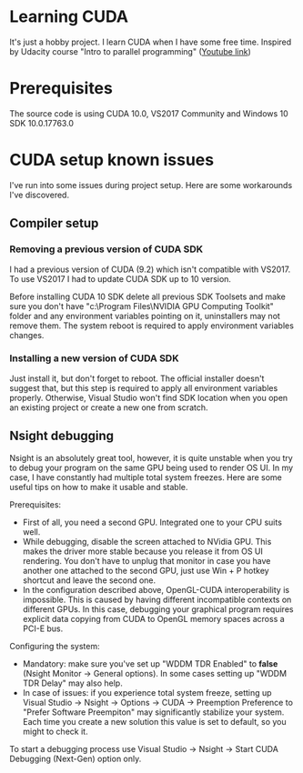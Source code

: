 # Learning CUDA
It's just a hobby project. I learn CUDA when I have some free time. Inspired by Udacity course "Intro to parallel programming" ([Youtube link](https://www.youtube.com/playlist?list=PLAwxTw4SYaPnFKojVQrmyOGFCqHTxfdv2 "Youtube link"))

# Prerequisites
The source code is using CUDA 10.0, VS2017 Community and Windows 10 SDK 10.0.17763.0

# CUDA setup known issues
I've run into some issues during project setup. Here are some workarounds I've discovered.

## Compiler setup
### Removing a previous version of CUDA SDK
I had a previous version of CUDA (9.2) which isn't compatible with VS2017. To use VS2017 I had to update CUDA SDK up to 10 version.

Before installing CUDA 10 SDK delete all previous SDK Toolsets and make sure you don't have "c:\Program Files\NVIDIA GPU Computing Toolkit" folder and any environment variables pointing on it, uninstallers may not remove them. The system reboot is required to apply environment variables changes.

### Installing a new version of CUDA SDK
Just install it, but don't forget to reboot. The official installer doesn't suggest that, but this step is required to apply all environment variables properly. Otherwise, Visual Studio won't find SDK location when you open an existing project or create a new one from scratch.

## Nsight debugging
Nsight is an absolutely great tool, however, it is quite unstable when you try to debug your program on the same GPU being used to render OS UI. In my case, I have constantly had multiple total system freezes. Here are some useful tips on how to make it usable and stable.

Prerequisites:
- First of all, you need a second GPU. Integrated one to your CPU suits well.
- While debugging, disable the screen attached to NVidia GPU. This makes the driver more stable because you release it from OS UI rendering. You don't have to unplug that monitor in case you have another one attached to the second GPU, just use Win + P hotkey shortcut and leave the second one.
- In the configuration described above, OpenGL-CUDA interoperability is impossible. This is caused by having different incompatible contexts on different GPUs. In this case, debugging your graphical program requires explicit data copying from CUDA to OpenGL memory spaces across a PCI-E bus.

Configuring the system:
- Mandatory: make sure you've set up "WDDM TDR Enabled" to **false** (Nsight Monitor -> General options). In some cases setting up "WDDM TDR Delay" may also help.
- In case of issues: if you experience total system freeze, setting up Visual Studio -> Nsight -> Options -> CUDA -> Preemption Preference to "Prefer Software Preempiton" may significantly stabilize your system. Each time you create a new solution this value is set to default, so you might to check it.

To start a debugging process use Visual Studio -> Nsight -> Start CUDA Debugging (Next-Gen) option only.

